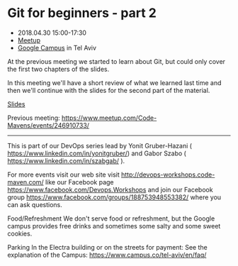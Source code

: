 # Git for beginners - part 2


* 2018.04.30 15:00-17:30
* [Meetup](https://www.meetup.com/Code-Mavens/events/249897829/)
* [Google Campus](https://www.campus.co/tel-aviv/en) in Tel Aviv

At the previous meeting we started to learn about Git, but could only cover the first two chapters of the slides.

In this meeting we'll have a short review of what we learned last time and then we'll continue with the slides for the second part of the material.

[Slides](https://code-maven.com/ws3)

Previous meeting: https://www.meetup.com/Code-Mavens/events/246910733/

----
This is part of our DevOps series lead by Yonit Gruber-Hazani ( https://www.linkedin.com/in/yonitgruber/) and Gabor Szabo ( https://www.linkedin.com/in/szabgab/ ).

For more events visit our web site visit http://devops-workshops.code-maven.com/ like our Facebook page https://www.facebook.com/Devops.Workshops and join our Facebook group https://www.facebook.com/groups/188753948553382/ where you can ask questions.

Food/Refreshment
We don't serve food or refreshment, but the Google campus provides free drinks and sometimes some salty and some sweet cookies.

Parking
In the Electra building or on the streets for payment:
See the explanation of the Campus: https://www.campus.co/tel-aviv/en/faq/


